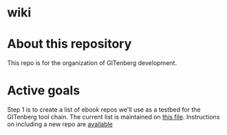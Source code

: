 # wiki

# About this repository #

This repo is for the organization of GITenberg development.

# Active goals #

Step 1 is to create a list of ebook repos we'll use as a testbed for
the GITenberg tool chain. The current list is maintained on
[this file][]. Instructions on including a new repo are [available][]

[this file]: activerepos.csv

[available]: how_to.md
